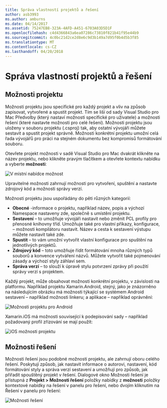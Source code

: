 ```yaml
---
title: Správa vlastností projektů a řešení
author: asb3993
ms.author: amburns
ms.date: 04/14/2017
ms.assetid: 75247EB8-323A-4AFD-A451-6703A03D5D1F
ms.openlocfilehash: c4d4366843a6ea07286c73810f821b41f95e44b9
ms.sourcegitcommit: 4c0bc21d2ce2d8e6c9d3b149a7d95f0b4d5b3f85
ms.translationtype: MT
ms.contentlocale: cs-CZ
ms.lasthandoff: 04/20/2018
---
```

# <a name="managing-project-and-solution-properties"></a>Správa vlastností projektů a řešení

## <a name="project-options"></a>Možnosti projektu

Možnosti projektu jsou specifické pro každý projekt a vliv na způsob zapisovat, vytvořené a spustit projekt. Tím se liší od sady Visual Studio pro Mac Předvolby (který nastaví možnosti specifické pro uživatele) a možnosti řešení (které nastavte možnosti pro celé řešení). Možnosti projektu jsou uloženy v souboru projektu (.csproj) tak, aby ostatní vývojáři můžete sestavit a spustit projekt správně. Možnosti konkrétní projektu umožní celá řada vývojářů pro práci na stejném dokumentu bez kompromisů formátování souboru.

Otevřete projekt možnosti v sadě Visual Studio pro Mac dvakrát klikněte na název projektu, nebo klikněte pravým tlačítkem a otevřete kontextu nabídku a vyberte **možnosti**:

 ![V místní nabídce možnost](media/projects-and-solutions-image2.png)

Upravitelné možnosti zahrnují možnosti pro vytvoření, spuštění a nastavte zdrojový kód a možnosti správy verzí.

Možnosti projektu jsou uspořádány do pěti různých kategorií:

* **Obecné** -informace o projektu, například název, popis a výchozí Namespace nastaveny zde, společně s umístění projektu.
* **Sestavení** – to umožňuje vývojáři nastavit nebo změnit PCL profily pro přenosné knihovny tříd. Umožňuje také pro vlastní příkazy, konfigurace, – možnosti kompilátoru nastavit. Název a cesta k sestavení výstupu můžete nastavit také zde.
* **Spustit** – to vám umožní vytvořit vlastní konfigurace pro spuštění na jednotlivých projektů.
* **Zdrojový kód** – toto umožňuje řídit formátování mnoha různých typů souborů a konvence vytváření názvů. Můžete vytvořit také pojmenování zásady a výchozí styly záhlaví sem.
* **Správa verzí** – to slouží k úpravě stylu potvrzení zprávy při použití správy verzí s projektem.

Každý projekt, může obsahovat možnosti konkrétní projektu, v závislosti na platformu. Například projektu Xamarin.Android, stejný, jako je znázorněno na následujícím obrázku má možnosti týkající se systémem Android sestavení – například možnosti linkeru; a aplikace – například oprávnění:

 ![Možnosti projektu pro Android](media/projects-and-solutions-image5.png)

Xamarin.iOS má možnosti související k podepisování sady – například požadovaný profil zřizování se mají použít:

 ![iOS možnosti projektu](media/projects-and-solutions-image6.png)

## <a name="solution-options"></a>Možnosti řešení 

Možnosti řešení jsou podobné možnosti projektu, ale zahrnují oboru celého řešení. Poskytují způsob, jak nastavit informace o autorovi, nastavení, kód formátování styly a správa verzí sestavení a umožňují pro způsob, jak přiřadit spouštěný projekt v řešení.  Dialogové okno Možnosti řešení je přístupná z **Projekt > Možnosti řešení** položky nabídky z **možnosti** položky kontextové nabídky na řešení v panelu pro řešení, nebo dvojím kliknutím na Řešení v panelu pro řešení:

 ![Možnosti řešení](media/projects-and-solutions-image7.png)
